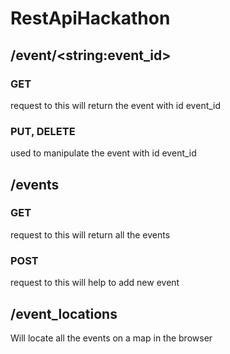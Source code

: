 # RestApiHackathon

## /event/\<string:event_id\>    
### GET 
request to this will return the event with id event_id
### PUT, DELETE 
used to manipulate the event with id event_id 

## /events   
### GET 
request to this will return all the events
### POST 
request to this will help to add new event

## /event_locations    
Will locate all the events on a map in the browser
